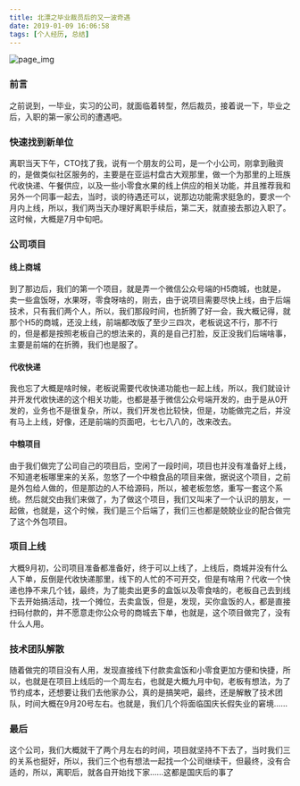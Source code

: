 ```yaml
---
title: 北漂之毕业裁员后的又一波奇遇
date: 2019-01-09 16:06:58
tags: [个人经历, 总结]
---
```


![page_img](https://user-gold-cdn.xitu.io/2019/1/9/16831a0a0e509c8e)

### 前言

之前说到，一毕业，实习的公司，就面临着转型，然后裁员，接着说一下，毕业之后，入职的第一家公司的遭遇吧。

### 快速找到新单位

离职当天下午，CTO找了我，说有一个朋友的公司，是一个小公司，刚拿到融资的，是做类似社区服务的，主要是在亚运村盘古大观那里，做一个为那里的上班族代收快递、午餐供应，以及一些小零食水果的线上供应的相关功能，并且推荐我和另外一个同事一起去，当时，谈的待遇还可以，说那边功能需求挺急的，要求一个月内上线，所以，我们两当天办理好离职手续后，第二天，就直接去那边入职了。这时候，大概是7月中旬吧。

### 公司项目

#### 线上商城

到了那边后，我们的第一个项目，就是弄一个微信公众号端的H5商城，也就是，卖一些盒饭呀，水果呀，零食呀啥的，刚去，由于说项目需要尽快上线，由于后端技术，只有我们两个人，所以，我们那段时间，也折腾了好一会，我大概记得，就那个H5的商城，还没上线，前端都改版了至少三四次，老板说这不行，那不行的，但是都是按照老板自己的想法来的，真的是自己打脸，反正没我们后端啥事，主要是前端的在折腾，我们也是服了。

#### 代收快递

我也忘了大概是啥时候，老板说需要代收快递功能也一起上线，所以，我们就设计并开发代收快递的这个相关功能，也都是基于微信公众号端开发的，由于是从0开发的，业务也不是很复杂，所以，我们开发也比较快，但是，功能做完之后，并没有马上上线，好像，还是前端的页面吧，七七八八的，改来改去。

#### 中粮项目

由于我们做完了公司自己的项目后，空闲了一段时间，项目也并没有准备好上线，不知道老板哪里来的关系，忽悠了一个中粮食品的项目来做，据说这个项目，之前是外包给人做的，但是那边的人不给源码，所以，被老板忽悠，重写一套这个系统。然后就交由我们来做了，为了做这个项目，我们又叫来了一个认识的朋友，一起做，也就是，这个时候，我们是三个后端了，我们三也都是兢兢业业的配合做完了这个外包项目。

### 项目上线

大概9月初，公司项目准备都准备好，终于可以上线了，上线后，商城并没有什么人下单，反倒是代收快递那里，线下的人忙的不可开交，但是有啥用？代收一个快递也挣不来几个钱，最终，为了能卖出更多的盒饭以及零食啥的，老板自己去到线下去开始搞活动，找一个摊位，去卖盒饭，但是，发现，买你盒饭的人，都是直接扫码付款的，并不愿意走你公众号的商城去下单，也就是，这个项目做完了，没有什么人用。

### 技术团队解散

随着做完的项目没有人用，发现直接线下付款卖盒饭和小零食更加方便和快捷，所以，也就是在项目上线后的一个周左右，也就是大概九月中旬，老板有想法，为了节约成本，还想要让我们去他家办公，真的是搞笑吧，最终，还是解散了技术团队，时间大概在9月20号左右。也就是，我们几个将面临国庆长假失业的窘境……

### 最后

这个公司，我们大概就干了两个月左右的时间，项目就坚持不下去了，当时我们三的关系也挺好，所以，我们三个也有想法一起找一个公司继续干，但最终，没有合适的，所以，离职后，就各自开始找下家……这都是国庆后的事了